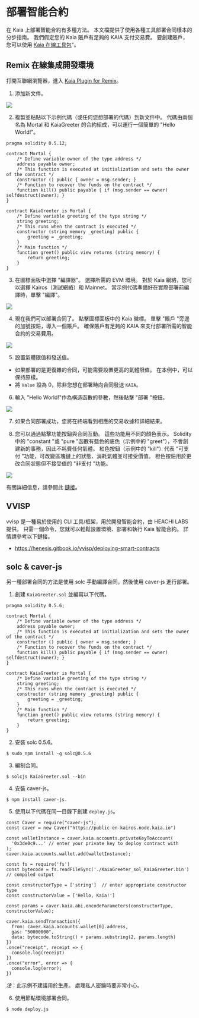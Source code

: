# 部署智能合約

在 Kaia 上部署智能合約有多種方法。 本文檔提供了使用各種工具部署合同樣本的分步指南。 我們假定您的 Kaia 賬戶有足夠的 KAIA 支付交易費。 要創建賬戶，您可以使用 [Kaia 在線工具包](https://toolkit.kaia.io/account/accountKeyLegacy)"。

## Remix 在線集成開發環境<a id="remix-ide"></a>

打開互聯網瀏覽器，進入 [Kaia Plugin for Remix](https://ide.kaia.io)。

1. 添加新文件。

![](/img/build/smart-contracts/01_deployment_ide.png)

2. 複製並粘貼以下示例代碼（或任何您想部署的代碼）到新文件中。 代碼由兩個名為 Mortal 和 KaiaGreeter 的合約組成，可以運行一個簡單的 "Hello World!"。

```
pragma solidity 0.5.12;

contract Mortal {
    /* Define variable owner of the type address */
    address payable owner;
    /* This function is executed at initialization and sets the owner of the contract */
    constructor () public { owner = msg.sender; }
    /* Function to recover the funds on the contract */
    function kill() public payable { if (msg.sender == owner) selfdestruct(owner); }
}

contract KaiaGreeter is Mortal {
    /* Define variable greeting of the type string */
    string greeting;
    /* This runs when the contract is executed */
    constructor (string memory _greeting) public {
        greeting = _greeting;
    }
    /* Main function */
    function greet() public view returns (string memory) {
        return greeting;
    }
}
```

3. 在圖標面板中選擇 "編譯器"。 選擇所需的 EVM 環境。 對於 Kaia 網絡，您可以選擇 Kairos（測試網絡）和 Mainnet。 當示例代碼準備好在實際部署前編譯時，單擊 "編譯"。

![](/img/build/smart-contracts/02_deployment_compile.png)

4. 現在我們可以部署合同了。 點擊圖標面板中的 Kaia 徽標。 單擊 "賬戶 "旁邊的加號按鈕，導入一個賬戶。 確保賬戶有足夠的 KAIA 來支付部署所需的智能合約的交易費用。

![](/img/build/smart-contracts/05_deployment_account.png)

5. 設置氣體限值和發送值。

- 如果部署的是更復雜的合同，可能需要設置更高的氣體限值。 在本例中，可以保持原樣。
- 將 `Value` 設為 0，除非您想在部署時向合同發送 `KAIA`。

6. 輸入 "Hello World!"作為構造函數的參數，然後點擊 "部署 "按鈕。

![](/img/build/smart-contracts/03_deployment_hello.png)

7. 如果合同部署成功，您將在終端看到相應的交易收據和詳細結果。

8. 您可以通過點擊功能按鈕與合同互動。 這些功能用不同的顏色表示。 Solidity中的 "constant "或 "pure "函數有藍色的底色（示例中的 "greet"），不會創建新的事務，因此不耗費任何氣體。 紅色按鈕（示例中的 "kill"）代表 "可支付 "功能，可改變區塊鏈上的狀態、消耗氣體並可接受價值。 橙色按鈕用於更改合同狀態但不接受值的 "非支付 "功能。

![](/img/build/smart-contracts/06_deployment_functions.png)

有關詳細信息，請參閱此 [鏈接](../ide-and-tools/ide-and-tools.md)。

## VVISP <a id="vvisp"></a>

vvisp 是一種易於使用的 CLI 工具/框架，用於開發智能合約，由 HEACHI LABS 提供。 只需一個命令，您就可以輕鬆設置環境、部署和執行 Kaia 智能合約。 詳情請參考以下鏈接。

- https://henesis.gitbook.io/vvisp/deploying-smart-contracts

## solc & caver-js <a id="solc-caver-js"></a>

另一種部署合同的方法是使用 solc 手動編譯合同，然後使用 caver-js 進行部署。

1. 創建 `KaiaGreeter.sol` 並編寫以下代碼。

```
pragma solidity 0.5.6;

contract Mortal {
    /* Define variable owner of the type address */
    address payable owner;
    /* This function is executed at initialization and sets the owner of the contract */
    constructor () public { owner = msg.sender; }
    /* Function to recover the funds on the contract */
    function kill() public payable { if (msg.sender == owner) selfdestruct(owner); }
}

contract KaiaGreeter is Mortal {
    /* Define variable greeting of the type string */
    string greeting;
    /* This runs when the contract is executed */
    constructor (string memory _greeting) public {
        greeting = _greeting;
    }
    /* Main function */
    function greet() public view returns (string memory) {
        return greeting;
    }
}
```

2. 安裝 solc 0.5.6。

```
$ sudo npm install -g solc@0.5.6
```

3. 編制合同。

```
$ solcjs KaiaGreeter.sol --bin
```

4. 安裝 caver-js。

```
$ npm install caver-js.
```

5. 使用以下代碼在同一目錄下創建 `deploy.js`。

```
const Caver = require("caver-js");
const caver = new Caver("https://public-en-kairos.node.kaia.io")

const walletInstance = caver.kaia.accounts.privateKeyToAccount(
  '0x3de0c9...' // enter your private key to deploy contract with
);
caver.kaia.accounts.wallet.add(walletInstance);

const fs = require('fs')
const bytecode = fs.readFileSync('./KaiaGreeter_sol_KaiaGreeter.bin') // compiled output

const constructorType = ['string']  // enter appropriate constructor type
const constructorValue = ['Hello, Kaia!']

const params = caver.kaia.abi.encodeParameters(constructorType, constructorValue);

caver.kaia.sendTransaction({
  from: caver.kaia.accounts.wallet[0].address,
  gas: "50000000",
  data: bytecode.toString() + params.substring(2, params.length)
})
.once("receipt", receipt => {
  console.log(receipt)
})
.once("error", error => {
  console.log(error);
})
```

_注_：此示例不建議用於生產。 處理私人密鑰時要非常小心。

6. 使用節點環境部署合同。

```
$ node deploy.js
```